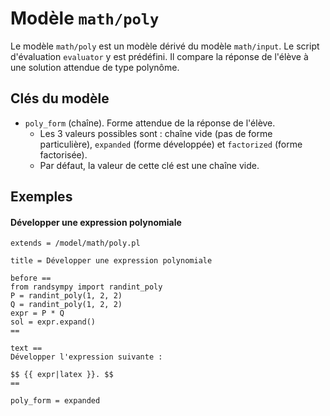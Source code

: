 # Modèle `math/poly`

Le modèle `math/poly` est un modèle dérivé du modèle `math/input`. Le script d'évaluation `evaluator` y est prédéfini. Il compare la réponse de l'élève à une solution attendue de type polynôme.

## Clés du modèle

* `poly_form` (chaîne). Forme attendue de la réponse de l'élève.
    * Les 3 valeurs possibles sont : chaîne vide (pas de forme particulière), `expanded` (forme développée) et `factorized` (forme factorisée).
    * Par défaut, la valeur de cette clé est une chaîne vide.


## Exemples

#### Développer une expression polynomiale

~~~
extends = /model/math/poly.pl

title = Développer une expression polynomiale

before ==
from randsympy import randint_poly
P = randint_poly(1, 2, 2)
Q = randint_poly(1, 2, 2)
expr = P * Q
sol = expr.expand()
==

text ==
Développer l'expression suivante :

$$ {{ expr|latex }}. $$
==

poly_form = expanded
~~~
